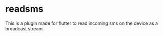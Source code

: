 # readsms

This is a plugin made for flutter to read incoming sms on the device as a broadcast stream.
